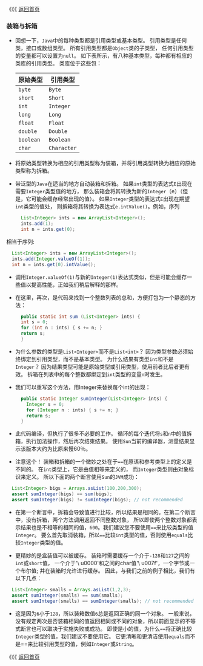 《《《 [返回首页](../README.md)

### 装箱与拆箱
- 回想一下，`Java`中的每种类型都是引用类型或基本类型。 引用类型是任何类，接口或数组类型。 所有引用类型都是`Object`类的子类型，
任何引用类型的变量都可以设置为`null`。 如下表所示，有八种基本类型，每种都有相应的类库的引用类型。 类库位于这些包：
  
    原始类型 | 引用类型
    ---|---
    `byte` |`Byte`
    `short` |`Short`
    `int` |`Integer`
    `long` |`Long`
    `float` |`Float`
    `double` |`Double`
    `boolean` |`Boolean`
    `char` |`Character`

- 将原始类型转换为相应的引用类型称为装箱，并将引用类型转换为相应的原始类型称为拆箱。

- 带泛型的`Java`在适当的地方自动装箱和拆箱。 如果`int`类型的表达式`E`出现在需要`Integer`类型值的地方，
那么装箱会将其转换为新的`Integer`（e）（但是，它可能会缓存经常出现的值）。 如果`Integer`类型的表达式`E`出现在期望`int`类型的值处，
则拆箱将其转换为表达式`e.intValue()`。例如，序列
  ```java
    List<Integer> ints = new ArrayList<Integer>();
    ints.add(1);
    int n = ints.get(0);
  ```
相当于序列:
  ```java
    List<Integer> ints = new ArrayList<Integer>();
    ints.add(Integer.valueOf(1));
    int n = ints.get(0).intValue();
  ```
  
- 调用`Integer.valueOf(1)`与新的`Integer(1)`表达式类似，但是可能会缓存一些值以提高性能，正如我们稍后解释的那样。

- 在这里，再次，是代码来找到一个整数列表的总和，方便打包为一个静态的方法：
  ```java
    public static int sum (List<Integer> ints) {
    int s = 0;
    for (int n : ints) { s += n; }
    return s;
    }
  ```
  
- 为什么参数的类型是`List<Integer>`而不是`List<int>`？ 因为类型参数必须始终绑定到引用类型，而不是基本类型。 
为什么结果有类型`int`和不是`Integer`？ 因为结果类型可能是原始类型或引用类型，使用前者比后者更有效。
拆箱在列表中的每个整数都绑定到`int`类型的变量`n`时发生。  

- 我们可以重写这个方法，用Integer来替换每个int的出现：
  ```java
    public static Integer sumInteger(List<Integer> ints) {
      Integer s = 0;
      for (Integer n : ints) { s += n; }
      return s;
    }
  ```
- 此代码编译，但执行了很多不必要的工作。 循环的每个迭代将`s`和`n`中的值拆箱，执行加法操作，然后再次结束结果。
使用`Sun`当前的编译器，测量结果显示该版本大约为比原来慢60％。
  
- 注意这个！ 装箱和拆箱的一个微妙之处在于`==`在原语和参考类型上的定义是不同的。 在`int`类型上，它是由值相等来定义的，
而`Integer`类型则由对象标识来定义。 所以下面的两个断言使用`Sun`的`JVM`成功： 
 ```java
   List<Integer> bigs = Arrays.asList(100,200,300);
   assert sumInteger(bigs) == sum(bigs);
   assert sumInteger(bigs) != sumInteger(bigs); // not recommended
 ```
- 在第一个断言中，拆箱会导致值进行比较，所以结果是相同的。在第二个断言中，没有拆箱，两个方法调用返回不同整数对象，
所以即使两个整数对象都表示结果也是不相等的相同的值，`600`。我们建议您不要使用`==`来比较类型的值`Integer`。 
要么首先取消装箱，所以`==`比较`int`类型的值，否则使用`equals`比较`Integer`类型的值。
 
- 更精妙的是盒装值可以被缓存。 装箱时需要缓存一个介于`-128`和`127`之间的`int`或`short`值，
一个介于'\ u0000'和之间的char值'\ u007f'，一个字节或一个布尔值; 并在装箱时允许进行缓存。
因此，与我们之前的例子相比，我们有以下几点：
 ```java
   List<Integer> smalls = Arrays.asList(1,2,3);
   assert sumInteger(smalls) == sum(smalls);
   assert sumInteger(smalls) == sumInteger(smalls); // not recommended
 ```
 
- 这是因为`6`小于`128`，所以装箱数值`6`总是返回正确的同一个对象。 一般来说，
没有规定两次是否装箱相同的值返回相同或不同的对象，所以前面显示的不等式断言也可以取决于实施失败或成功。 
即使是小的值，为什么`==`将正确比较`Integer`类型的值，我们建议不要使用它。 
它更清晰和更清洁使用`equals`而不是==来比较引用类型的值，例如`Integer`或`String`。
 
《《《 [返回首页](../README.md)